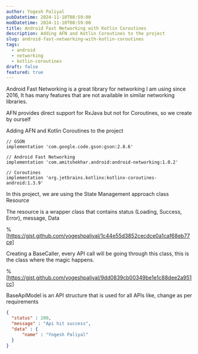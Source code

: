 ```yaml
---
author: Yogesh Paliyal
pubDatetime: 2024-11-10T08:59:00
modDatetime: 2024-11-10T08:59:00
title: Android Fast Networking with Kotlin Coroutines
description: Adding AFN and Kotlin Coroutines to the project
slug: android-fast-networking-with-kotlin-coroutines
tags:
  - android
  - networking
  - kotlin-coroutines
draft: false
featured: true
---
```

Android Fast Networking is a great library for networking I am using since 2016, It has many features that are not available in similar networking libraries.

AFN provides direct support for RxJava but not for Coroutines, so we create by ourself

Adding AFN and Kotlin Coroutines to the project

```shell
// GSON
implementation 'com.google.code.gson:gson:2.8.6'

// Android Fast Networking
implementation 'com.amitshekhar.android:android-networking:1.0.2'

// Coroutines
implementation 'org.jetbrains.kotlinx:kotlinx-coroutines-android:1.3.9'
```

In this project, we are using the State Management approach class Resource

The resource is a wrapper class that contains status (Loading, Success, Error), message, Data

%[https://gist.github.com/yogeshpaliyal/1c44e55d3852cecdce0a1caf68eb77ce] 

Creating a BaseCaller, every API call will be going through this class, this is the class where the magic happens.

%[https://gist.github.com/yogeshpaliyal/9dd0839cb00349be1e1c88dee2a951cc] 

BaseApiModel is an API structure that is used for all APIs like, change as per requirements

```json
{
  "status" : 200,
  "message" : "Api hit success",
  "data" : {
      "name" : "Yogesh Paliyal"
  }
}
```